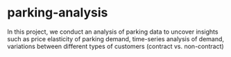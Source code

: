 # parking-analysis
In this project, we conduct an analysis of parking data to uncover insights such as price elasticity of parking demand, time-series analysis of demand, variations between different types of customers (contract vs. non-contract)

